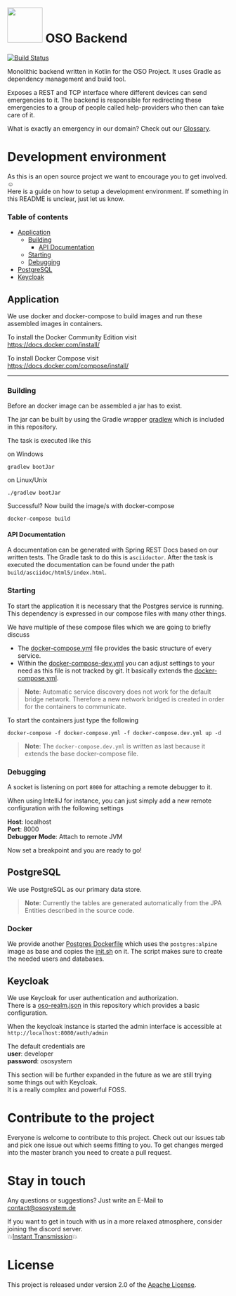 # <img src="https://user-images.githubusercontent.com/19901781/46945965-8cb21700-d076-11e8-8c82-95af6b7388b3.png" width="80" height="80"> OSO Backend
[![Build Status](https://travis-ci.com/OSOSystem/oso-backend.svg?branch=develop)](https://travis-ci.com/OSOSystem/oso-backend)

Monolithic backend written in Kotlin for the OSO Project. 
It uses Gradle as dependency management and build tool.

Exposes a REST and TCP interface where different devices can send emergencies to it.
The backend is responsible for redirecting these emergencies to a group of people called help-providers
who then can take care of it.

What is exactly an emergency in our domain? Check out our [Glossary](https://github.com/OSOSystem/oso-docs/wiki/Domain).

# Development environment
As this is an open source project we want to encourage you to get involved. :relaxed:<br>
Here is a guide on how to setup a development environment.
If something in this README is unclear, just let us know.

### Table of contents
* [Application](#application)
    * [Building](#building)
        * [API Documentation](#api-documentation)
    * [Starting](#starting)
    * [Debugging](#debugging)
* [PostgreSQL](#postgresql)
* [Keycloak](#keycloak)

## Application
We use docker and docker-compose to build images and run these assembled images in containers.

To install the Docker Community Edition visit<br>
https://docs.docker.com/install/

To install Docker Compose visit<br>
https://docs.docker.com/compose/install/

---

### Building
Before an docker image can be assembled a jar has to exist.

The jar can be built by using the Gradle wrapper [gradlew](gradlew) which is included in this repository.   

The task is executed like this 

on Windows 
```
gradlew bootJar
```

on Linux/Unix 
```
./gradlew bootJar
```

Successful? Now build the image/s with docker-compose
```
docker-compose build
```

#### API Documentation
A documentation can be generated with Spring REST Docs based on our written tests.
The Gradle task to do this is ``asciidoctor``.
After the task is executed the documentation can be found under the path ``build/asciidoc/html5/index.html``.

### Starting
To start the application it is necessary that the Postgres service is running.
This dependency is expressed in our compose files with many other things.

We have multiple of these compose files which we are going to briefly discuss
* The [docker-compose.yml](docker-compose.yml) file provides the basic structure of every service. 
* Within the [docker-compose-dev.yml](docker-compose.dev.yml) you can adjust settings to your need as this file is not tracked by git.
It basically extends the [docker-compose.yml](docker-compose.yml).

>**Note**: Automatic service discovery does not work for the default bridge network.
Therefore a new network bridged is created in order for the containers to communicate.

To start the containers just type the following
```
docker-compose -f docker-compose.yml -f docker-compose.dev.yml up -d
```

> **Note**: The ``docker-compose.dev.yml`` is written as last because it extends the base docker-compose file.

### Debugging
A socket is listening on port ``8000`` for attaching a remote debugger to it.

When using IntelliJ for instance, you can just simply add a new remote configuration with the following settings
 
**Host**: localhost<br>
**Port**: 8000<br>
**Debugger Mode**: Attach to remote JVM

Now set a breakpoint and you are ready to go!

## PostgreSQL
We use PostgreSQL as our primary data store.

>**Note**: Currently the tables are generated automatically from the JPA Entities described in the source code. 

### Docker
We provide another [Postgres Dockerfile](postgres/Dockerfile) which uses the ``postgres:alpine`` image as base and copies the
[init.sh](postgres/init.sh) on it. The script makes sure to create the needed users and databases.

## Keycloak
We use Keycloak for user authentication and authorization.<br>
There is a [oso-realm.json](oso-realm.json) in this repository which provides a basic configuration.

When the keycloak instance is started the admin interface is accessible at ``http://localhost:8080/auth/admin``<br>

The default credentials are<br>
**user**: developer<br>
**password**: ososystem

This section will be further expanded in the future as we are still trying some things out with Keycloak.<br>
It is a really complex and powerful FOSS.

# Contribute to the project
Everyone is welcome to contribute to this project.
Check out our issues tab and pick one issue out which seems fitting to you.
To get changes merged into the master branch you need to create a pull request.

# Stay in touch
Any questions or suggestions? Just write an E-Mail to [contact@ososystem.de](mailto:contact@ososystem.de)

If you want to get in touch with us in a more relaxed atmosphere, consider joining the discord server.<br>
:boom:[Instant Transmission](https://discord.gg/3rBUjtm):boom:

# License
This project is released under version 2.0 of the [Apache License](LICENSE.md).
